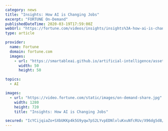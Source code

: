 ```yaml
---
category: news
title: "Insights: How AI is Changing Jobs"
excerpt: "FORTUNE On-Demand"
publishedDateTime: 2020-03-19T17:59:00Z
webUrl: "https://fortune.com/videos/insights/insights%3A-how-ai-is-changing-jobs"
type: article

provider:
  name: Fortune
  domain: fortune.com
  images:
    - url: "https://smartableai.github.io/artificial-intelligence/assets/images/organizations/fortune.com-50x50.jpg"
      width: 50
      height: 50

topics:
  - AI

images:
  - url: "https://video.fortune.com/static/images/on-demand-share.jpg"
    width: 1280
    height: 720
    title: "Insights: How AI is Changing Jobs"

secured: "IcYCijqiaZo+SXbUKKp4k5G9yqw7pS2LYvpEDNlvluKxuNfcRUv/X96dg5d8/jnHFEyF0y2qqk5UHClvjYPbkscZZ2NDYammNLqtuCDHthXMmtoWH4pYZVwz5wbz/S4u6nEuCzKjRJJfZo8bfu/CsvHOOimaHLJYyoMCJB0hJUoxgURzBqtSW24FOUWBU9nv4i/ckaW7kRBcmiA7PA+pSIH4WzvyyWawATF/eirAWEzz/MK1/ZwK0deJBYbpMl1zvWqoY25cfOO0jwbf4oOrxIRMUDQRezSrkDf/hLx579RoaNti4UvS9HJBoAPOQJtihBDqaG+/BRkooDdb67upA1lt9oBxCjJVKl7//U2htfiRPO0Zfhz16qbpAZaWyHDeWP/7KZxjOEL3HNXOwFn3qM7jgzIihqiCOTJ3C3XE9ldeDbl5E6fc4LbzA2TplU3TqpjVF0WPPzVwNVhgSXBssA0VcDUI5XsjbyeGREN5NwE=;wv54kNN/JqQhitUJr+7q4w=="
---
```


